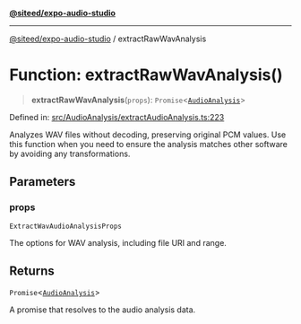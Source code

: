 [**@siteed/expo-audio-studio**](../README.md)

***

[@siteed/expo-audio-studio](../README.md) / extractRawWavAnalysis

# Function: extractRawWavAnalysis()

> **extractRawWavAnalysis**(`props`): `Promise`\<[`AudioAnalysis`](../interfaces/AudioAnalysis.md)\>

Defined in: [src/AudioAnalysis/extractAudioAnalysis.ts:223](https://github.com/deeeed/expo-audio-stream/blob/8a303b4d96988b97604123d74daaa406d9ec517c/packages/expo-audio-studio/src/AudioAnalysis/extractAudioAnalysis.ts#L223)

Analyzes WAV files without decoding, preserving original PCM values.
Use this function when you need to ensure the analysis matches other software by avoiding any transformations.

## Parameters

### props

`ExtractWavAudioAnalysisProps`

The options for WAV analysis, including file URI and range.

## Returns

`Promise`\<[`AudioAnalysis`](../interfaces/AudioAnalysis.md)\>

A promise that resolves to the audio analysis data.
